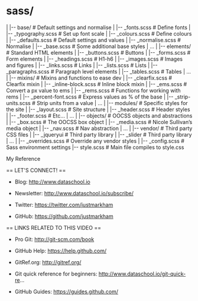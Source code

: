 # sass/
|
|-- base/                     # Default settings and normalise
|   |-- _fonts.scss           # Define fonts
|   |-- _typography.scss      # Set up font scale
|   |-- _colours.scss         # Define colours
|   |-- _defaults.scss        # Default settings and values
|   |-- _normalise.scss       # Normalise
|   |-- _base.scss            # Some additional base styles
|   ...
|
|-- elements/                 # Standard HTML elements
|   |-- _buttons.scss         # Buttons
|   |-- _forms.scss           # Form elements
|   |-- _headings.scss        # H1-h6
|   |-- _images.scss          # Images and figures
|   |-- _links.scss           # Links
|   |-- _lists.scss           # Lists
|   |-- _paragraphs.scss      # Paragraph level elements
|   |-- _tables.scss          # Tables
|   ...
|
|-- mixins/                   # Mixins and functions to ease dev
|   |-- _clearfix.scss        # Clearfix mixin
|   |-- _inline-block.scss    # Inline block mixin
|   |-- _ems.scss             # Convert a px value to ems
|   |-- _rems.scss            # Functions for working with rems
|   |-- _percent-font.scss    # Express values as % of the base
|   |-- _strip-units.scss     # Strip units from a value
|   ...
|
|-- modules/                  # Specific styles for the site
|   |-- _layout.scss          # Site structure
|   |-- _header.scss          # Header styles
|   |-- _footer.scss          # Etc...
|   ...
|
|-- objects/                  # OOCSS objects and abstractions
|   |-- _box.scss             # The OOCSS box object
|   |-- _media.scss           # Nicole Sullivan’s media object
|   |-- _nav.scss             # Nav abstraction
|   ...
|
|-- vendor/                   # Third party CSS files
|   |-- _jqueryui             # Third party library
|   |-- _slider               # Third party library
|   ...
|   |-- _overrides.scss       # Override any vendor styles
|
|-- _config.scss              # Sass environment settings
|-- style.scss                # Main file compiles to style.css


 My Reference


== LET'S CONNECT! ==

+ Blog: http://www.dataschool.io

+ Newsletter: http://www.dataschool.io/subscribe/

+ Twitter: https://twitter.com/justmarkham

+ GitHub: https://github.com/justmarkham

== LINKS RELATED TO THIS VIDEO ==

+ Pro Git: http://git-scm.com/book

+ GitHub Help: https://help.github.com/

+ GitRef.org: http://gitref.org/

+ Git quick reference for beginners: http://www.dataschool.io/git-quick-re...

+ GitHub Guides: https://guides.github.com/
